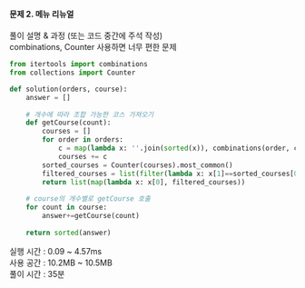 #### 문제 2. 메뉴 리뉴얼

풀이 설명 & 과정 (또는 코드 중간에 주석 작성)  
combinations, Counter 사용하면 너무 편한 문제

```python
from itertools import combinations
from collections import Counter

def solution(orders, course):
    answer = []
    
    # 개수에 따라 조합 가능한 코스 가져오기
    def getCourse(count):
        courses = []
        for order in orders:
            c = map(lambda x: ''.join(sorted(x)), combinations(order, count))
            courses += c
        sorted_courses = Counter(courses).most_common()
        filtered_courses = list(filter(lambda x: x[1]==sorted_courses[0][1] and x[1]>=2, sorted_courses))
        return list(map(lambda x: x[0], filtered_courses))
    
    # course의 개수별로 getCourse 호출
    for count in course:
        answer+=getCourse(count)    
    
    return sorted(answer)
```

실행 시간 : 0.09 ~ 4.57ms  
사용 공간 : 10.2MB ~ 10.5MB  
풀이 시간 : 35분

